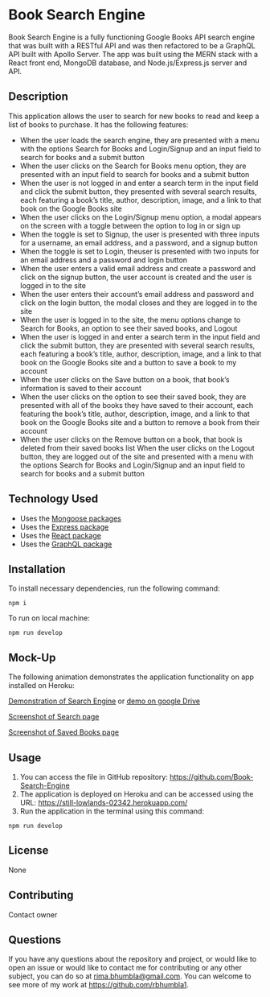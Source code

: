 # Book Search Engine
Book Search Engine is a fully functioning Google Books API search engine that was built with a RESTful API and was then refactored to be a GraphQL API built with Apollo Server. The app was built using the MERN stack with a React front end, MongoDB database, and Node.js/Express.js server and API. 

## Description
This application allows the user to search for new books to read and keep a list of books to purchase.  It has the following features:

* When the user loads the search engine, they are presented with a menu with the options Search for Books and Login/Signup and an input field to search for books and a submit button
* When the user clicks on the Search for Books menu option, they are presented with an input field to search for books and a submit button
* When the user is not logged in and enter a search term in the input field and click the submit button, they presented with several search results, each featuring a book’s title, author, description, image, and a link to that book on the Google Books site
* When the user clicks on the Login/Signup menu option, a modal appears on the screen with a toggle between the option to log in or sign up
* When the toggle is set to Signup, the user is presented with three inputs for a username, an email address, and a password, and a signup button
* When the toggle is set to Login, theuser is presented with two inputs for an email address and a password and login button
* When the user enters a valid email address and create a password and click on the signup button, the user account is created and the user is logged in to the site
* When the user enters their account’s email address and password and click on the login button, the modal closes and they are logged in to the site
* When the user is logged in to the site, the menu options change to Search for Books, an option to see their saved books, and Logout
* When the user is logged in and enter a search term in the input field and click the submit button, they are presented with several search results, each featuring a book’s title, author, description, image, and a link to that book on the Google Books site and a button to save a book to my account
* When the user clicks on the Save button on a book, that book’s information is saved to their account
* When the user clicks on the option to see their saved book, they are presented with all of the books they have saved to their account, each featuring the book’s title, author, description, image, and a link to that book on the Google Books site and a button to remove a book from their account
* When the user clicks on the Remove button on a book, that book is deleted from their saved books list
When the user clicks on the Logout button, they are logged out of the site and presented with a menu with the options Search for Books and Login/Signup and an input field to search for books and a submit button  

## Technology Used

* Uses the [Mongoose packages](https://www.npmjs.com/package/mongoose) 
* Uses the [Express package](https://www.npmjs.com/package/express) 
* Uses the [React package](https://www.npmjs.com/package/react)
* Uses the [GraphQL package](https://www.npmjs.com/package/graphql)

## Installation

  To install necessary dependencies, run the following command:
  ```
  npm i
  ```
  To run on local machine:
  ```
  npm run develop
  ```
  

## Mock-Up

The following animation demonstrates the application functionality on app installed on Heroku:

[Demonstration of Search Engine](./Assets/demo-text-editor.mp4) or [demo on google Drive](https://drive.google.com/file/d/1ErImjJbkGNJrCv_g3YOi0S4E67qHicIE/view?usp=share_link)

[Screenshot of Search page](./assets/Search.PNG)

[Screenshot of Saved Books page](./assets/Saved.PNG)

## Usage
1. You can access the file in GitHub repository: https://github.com/Book-Search-Engine
2. The application is deployed on Heroku and can be accessed using the URL: https://still-lowlands-02342.herokuapp.com/
2. Run the application in the terminal using this command: 
```
npm run develop
``` 

## License
None

## Contributing

Contact owner

## Questions

If you have any questions about the repository and project, or would like to open an issue or would like to contact me for contributing or any other subject, you can do so at rima.bhumbla@gmail.com. You can welcome to see more of my work at https://github.com/rbhumbla1.

